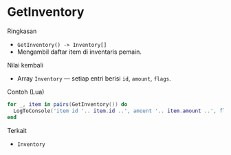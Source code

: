 # GetInventory

Ringkasan
- `GetInventory() -> Inventory[]`
- Mengambil daftar item di inventaris pemain.

Nilai kembali
- Array `Inventory` — setiap entri berisi `id`, `amount`, `flags`.

Contoh (Lua)
```lua
for _, item in pairs(GetInventory()) do
  LogToConsole('item id '.. item.id ..', amount '.. item.amount ..', flags '.. item.flags)
end
```

Terkait
- `Inventory`

